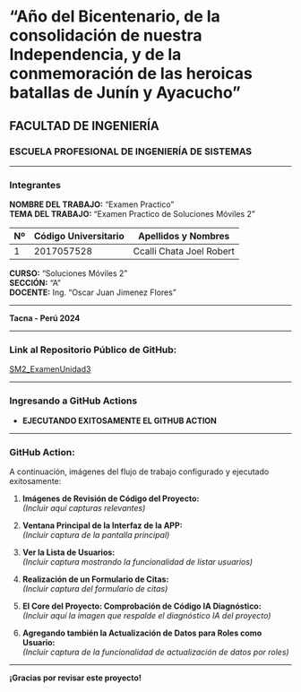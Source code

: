 # “Año del Bicentenario, de la consolidación de nuestra Independencia, y de la conmemoración de las heroicas batallas de Junín y Ayacucho”

## FACULTAD DE INGENIERÍA  
### ESCUELA PROFESIONAL DE INGENIERÍA DE SISTEMAS  

---

### **Integrantes**  

**NOMBRE DEL TRABAJO:** “Examen Practico”  
**TEMA DEL TRABAJO:** “Examen Practico de Soluciones Móviles 2”  

| Nº | Código Universitario | Apellidos y Nombres          |
|----|-----------------------|-----------------------------|
| 1  | 2017057528            | Ccalli Chata Joel Robert    |

**CURSO:** “Soluciones Móviles 2”  
**SECCIÓN:** “A”  
**DOCENTE:** Ing. “Oscar Juan Jimenez Flores”  

---

**Tacna - Perú 2024**  

---

### **Link al Repositorio Público de GitHub:**  
[SM2_ExamenUnidad3](https://github.com/joelccalli/SM2_ExamenUnidad3.git)  

---

### **Ingresando a GitHub Actions**  
- **EJECUTANDO EXITOSAMENTE EL GITHUB ACTION**  

---

### **GitHub Action:**  
A continuación, imágenes del flujo de trabajo configurado y ejecutado exitosamente:

1. **Imágenes de Revisión de Código del Proyecto:**  
   *(Incluir aquí capturas relevantes)*  

2. **Ventana Principal de la Interfaz de la APP:**  
   *(Incluir captura de la pantalla principal)*  

3. **Ver la Lista de Usuarios:**  
   *(Incluir captura mostrando la funcionalidad de listar usuarios)*  

4. **Realización de un Formulario de Citas:**  
   *(Incluir captura del formulario de citas)*  

5. **El Core del Proyecto: Comprobación de Código IA Diagnóstico:**  
   *(Incluir aquí la imagen que respalde el diagnóstico IA del proyecto)*  

6. **Agregando también la Actualización de Datos para Roles como Usuario:**  
   *(Incluir captura de la funcionalidad de actualización de datos por roles)*  

---

**¡Gracias por revisar este proyecto!**
